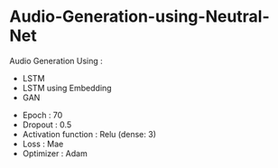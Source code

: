 # Audio-Generation-using-Neutral-Net

Audio Generation Using :
* LSTM
* LSTM using Embedding
* GAN

- Epoch : 70
- Dropout : 0.5
- Activation function : Relu (dense: 3)
- Loss : Mae
- Optimizer : Adam

